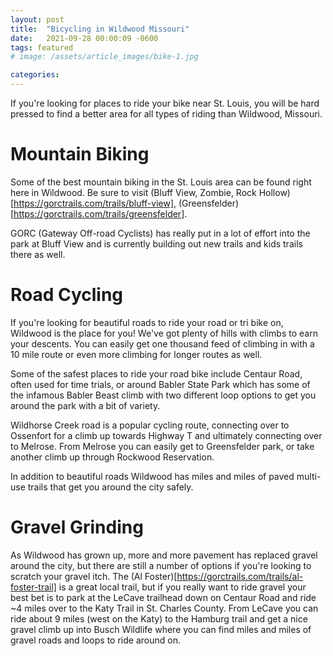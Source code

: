 ```yaml
---
layout: post
title:  "Bicycling in Wildwood Missouri"
date:   2021-09-28 00:00:09 -0600
tags: featured
# image: /assets/article_images/bike-1.jpg

categories: 
---
```

If you're looking for places to ride your bike near St. Louis, you will be hard pressed to find a better area for all types of riding than Wildwood, Missouri.

# Mountain Biking
Some of the best mountain biking in the St. Louis area can be found right here in Wildwood. Be sure to visit (Bluff View, Zombie, Rock Hollow)[https://gorctrails.com/trails/bluff-view], (Greensfelder)[https://gorctrails.com/trails/greensfelder].

GORC (Gateway Off-road Cyclists) has really put in a lot of effort into the park at Bluff View and is currently building out new trails and kids trails there as well. 

# Road Cycling
If you're looking for beautiful roads to ride your road or tri bike on, Wildwood is the place for you! We've got plenty of hills with climbs to earn your descents. You can easily get one thousand feed of climbing in with a 10 mile route or even more climbing for longer routes as well.

Some of the safest places to ride your road bike include Centaur Road, often used for time trials, or around Babler State Park which has some of the infamous Babler Beast climb with two different loop options to get you around the park with a bit of variety.

Wildhorse Creek road is a popular cycling route, connecting over to Ossenfort for a climb up towards Highway T and ultimately connecting over to Melrose. From Melrose you can easily get to Greensfelder park, or take another climb up through Rockwood Reservation.

In addition to beautiful roads Wildwood has miles and miles of paved multi-use trails that get you around the city safely. 


# Gravel Grinding
As Wildwood has grown up, more and more pavement has replaced gravel around the city, but there are still a number of options if you're looking to scratch your gravel itch. The (Al Foster)[https://gorctrails.com/trails/al-foster-trail] is a great local trail, but if you really want to ride gravel your best bet is to park at the LeCave trailhead down on Centaur Road and ride ~4 miles over to the Katy Trail in St. Charles County. From LeCave you can ride about 9 miles (west on the Katy) to the Hamburg trail and get a nice gravel climb up into Busch Wildlife where you can find miles and miles of gravel roads and loops to ride around on.

